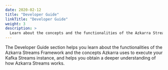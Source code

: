 ```yaml
---
date: 2020-02-12
title: "Developer Guide"
linkTitle: "Developer Guide"
weight: 3
description: >
  Learn about the concepts and the functionalities of the Azkarra Streams Framework.
---
```


The Developer Guide section helps you learn about the functionalities of the Azkarra Streams Framework and the concepts Azkarra uses to execute your Kafka Streams instance, and helps you obtain a deeper understanding of how Azkarra Streams works.



